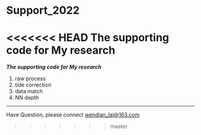 # Support_2022
<<<<<<< HEAD
The supporting code for My research
=======
***The supporting code for My research***

1. raw process
2. tide correction
3. data match
4. NN depth

---

Have Question, please connect wendian_lai@163.com
>>>>>>> master
